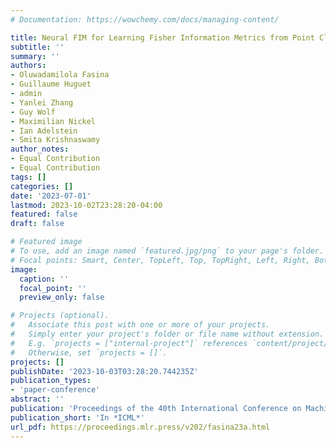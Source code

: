 ```yaml
---
# Documentation: https://wowchemy.com/docs/managing-content/

title: Neural FIM for Learning Fisher Information Metrics from Point Cloud Data
subtitle: ''
summary: ''
authors:
- Oluwadamilola Fasina
- Guillaume Huguet
- admin
- Yanlei Zhang
- Guy Wolf
- Maximilian Nickel
- Ian Adelstein
- Smita Krishnaswamy
author_notes:
- Equal Contribution
- Equal Contribution
tags: []
categories: []
date: '2023-07-01'
lastmod: 2023-10-02T23:28:20-04:00
featured: false
draft: false

# Featured image
# To use, add an image named `featured.jpg/png` to your page's folder.
# Focal points: Smart, Center, TopLeft, Top, TopRight, Left, Right, BottomLeft, Bottom, BottomRight.
image:
  caption: ''
  focal_point: ''
  preview_only: false

# Projects (optional).
#   Associate this post with one or more of your projects.
#   Simply enter your project's folder or file name without extension.
#   E.g. `projects = ["internal-project"]` references `content/project/deep-learning/index.md`.
#   Otherwise, set `projects = []`.
projects: []
publishDate: '2023-10-03T03:28:20.744235Z'
publication_types:
- 'paper-conference'
abstract: ''
publication: 'Proceedings of the 40th International Conference on Machine Learning'
publication_short: 'In *ICML*'
url_pdf: https://proceedings.mlr.press/v202/fasina23a.html
---
```

